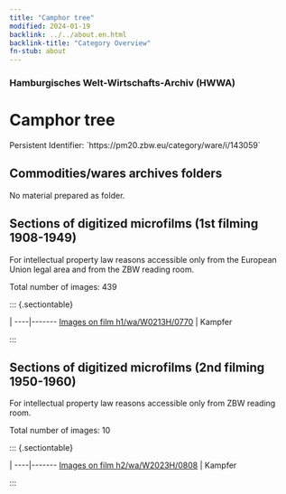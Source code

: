 ```yaml
---
title: "Camphor tree"
modified: 2024-01-19
backlink: ../../about.en.html
backlink-title: "Category Overview"
fn-stub: about
---
```


### Hamburgisches Welt-Wirtschafts-Archiv (HWWA)

# Camphor tree

<div class="hint">Persistent Identifier: `https://pm20.zbw.eu/category/ware/i/143059`</div>







## Commodities/wares archives folders





No material prepared as folder.



<a id="filmsections" />

## Sections of digitized microfilms (1st filming 1908-1949)

<p>For intellectual property law reasons accessible only from the European Union legal area and from the ZBW reading room.</p>



<p>Total number of images: 439</p>




::: {.sectiontable}

 | 
----|-------
<a class="btn" href="https://pm20.zbw.eu/film/h1/wa/W0213H/0770" rel="nofollow">Images on film h1/wa/W0213H/0770</a> | Kampfer


:::




## Sections of digitized microfilms (2nd filming 1950-1960)

<p>For intellectual property law reasons accessible only from ZBW reading room.</p>



<p>Total number of images: 10</p>




::: {.sectiontable}

 | 
----|-------
<a class="btn" href="https://pm20.zbw.eu/film/h2/wa/W2023H/0808" rel="nofollow">Images on film h2/wa/W2023H/0808</a> | Kampfer


:::
















